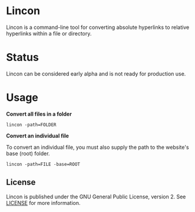 # Lincon

Lincon is a command-line tool for converting absolute hyperlinks to relative hyperlinks within a file or directory.

# Status

Lincon can be considered early alpha and is not ready for production use.

# Usage

**Convert all files in a folder**

```
lincon -path=FOLDER
```

**Convert an individual file**

To convert an individual file, you must also supply the path to the website's base (root) folder.

```
lincon -path=FILE -base=ROOT
```

## License

Lincon is published under the GNU General Public License, version 2. See [LICENSE](LICENSE) for more information.
